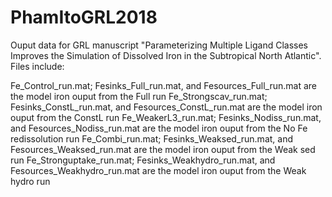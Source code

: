 # PhamItoGRL2018
Ouput data for GRL manuscript "Parameterizing Multiple Ligand Classes Improves the Simulation of Dissolved Iron in the Subtropical North Atlantic". Files include:

Fe_Control_run.mat; Fesinks_Full_run.mat, and Fesources_Full_run.mat are the model iron ouput from the Full run
Fe_Strongscav_run.mat; Fesinks_ConstL_run.mat, and Fesources_ConstL_run.mat are the model iron ouput from the ConstL run
Fe_WeakerL3_run.mat; Fesinks_Nodiss_run.mat, and Fesources_Nodiss_run.mat are the model iron ouput from the No Fe redissolution run
Fe_Combi_run.mat; Fesinks_Weaksed_run.mat, and Fesources_Weaksed_run.mat are the model iron ouput from the Weak sed run
Fe_Stronguptake_run.mat; Fesinks_Weakhydro_run.mat, and Fesources_Weakhydro_run.mat are the model iron ouput from the Weak hydro run
